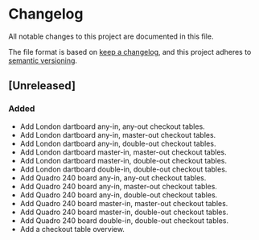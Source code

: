 # Changelog

All notable changes to this project are documented in this file.

The file format is based on [keep a changelog](https://keepachangelog.com/en/1.0.0/),
and this project adheres to [semantic versioning](https://semver.org/spec/v2.0.0.html).

## [Unreleased]

### Added

- Add London dartboard any-in, any-out checkout tables.
- Add London dartboard any-in, master-out checkout tables.
- Add London dartboard any-in, double-out checkout tables.
- Add London dartboard master-in, master-out checkout tables.
- Add London dartboard master-in, double-out checkout tables.
- Add London dartboard double-in, double-out checkout tables.
- Add Quadro 240 board any-in, any-out checkout tables.
- Add Quadro 240 board any-in, master-out checkout tables.
- Add Quadro 240 board any-in, double-out checkout tables.
- Add Quadro 240 board master-in, master-out checkout tables.
- Add Quadro 240 board master-in, double-out checkout tables.
- Add Quadro 240 board double-in, double-out checkout tables.
- Add a checkout table overview.
